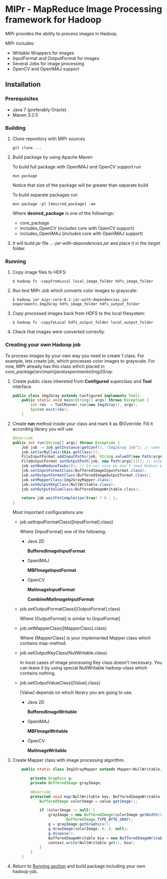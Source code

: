 # MIPr - MapReduce Image Processing framework for Hadoop

MIPr provides the ability to process images in Hadoop.

MIPr includes:

* Writable Wrappers for images
* InputFormat and OutputFormat for images
* Several Jobs for image processing
* OpenCV and OpenIMAJ support

## Installation

### Prerequisites

* Java 7 (preferably Oracle)
* Maven 3.2.5

### Building

1. Clone repository with MIPr sources

    `git clone ...`

2. Build package by using Apache Maven

    To build full package with OpenIMAJ and OpenCV support run

    `mvn package`

    Notice that size of the package will be greater than separate build

    To build separate packages run

    `mvn package -pl [desired_package] -am`

    Where **desired_package** is one of the followings:

    - core_package
    - includes_OpenCV (includes core with OpenCV support)
    - includes_OpenIMAJ (includes core with OpenIMAJ support)

3. It will build jar file *...-jar-with-dependencies.jar* and place it in the *target* folder.

### Running

1. Copy image files to HDFS:

    `$ hadoop fs -copyFromLocal local_image_folder hdfs_image_folder`

2. Run test MIPr Job which converts color images to grayscale:

    `$ hadoop jar mipr-core-0.1-jar-with-dependencies.jar experiments.Img2Gray hdfs_image_folder hdfs_output_folder`

3. Copy processed images back from HDFS to the local filesystem:

    `$ hadoop fs -copyToLocal hdfs_output_folder local_output_folder`

4. Check that images were converted correctly.

### Creating your own Hadoop job

To process images by your own way you need to create 1 class. For example, lets create job, which processes color images to grayscale.
For now, MIPr already has this class wihch placed in *core_package\src\main\java\experiments\Img2Gray*.

1. Create public class inhereted from **Configured** superclass and **Tool** interface.

    ```java
    public class Img2Gray extends Configured implements Tool{
        public static void main(String[] args) throws Exception {
            int res  = ToolRunner.run(new Img2Gray(), args);
            System.exit(res);
        }
    ```

2. Create **run** method inside your class and mark it as @Override. Fill it according library you will use.

    ```java
    @Override
    public int run(String[] args) throws Exception {
        Job job  = Job.getInstance(getConf(), "Img2Gray job"); // name of your job. It needs for logs.
        job.setJarByClass(this.getClass());
        FileInputFormat.addInputPaths(job, String.valueOf(new Path(args[0]))); // input folder
        FileOutputFormat.setOutputPath(job, new Path(args[1])); // output folder. Must not exists before the start!
        job.setNumReduceTasks(0); // In our case we don't need Reduce phase
        job.setInputFormatClass(BufferedImageInputFormat.class);
        job.setOutputFormatClass(BufferedImageOutputFormat.class);
        job.setMapperClass(Img2GrayMapper.class);
        job.setOutputKeyClass(NullWritable.class);
        job.setOutputValueClass(BufferedImageWritable.class);

        return job.waitForCompletion(true) ? 0 : 1;
    }
    ```

    Most important configurations are:

    - job.setInputFormatClass([InputFormat].class)

      Where [InputFormat] one of the following:

      * Java 2D

        **BufferedImageInputFormat**
      * OpenIMAJ

        **MBFImageInputFormat**
      * OpenCV

        **MatImageInputFormat**

        **CombineMatImageInputFormat**
    - job.setOutputFormatClass([OutputFormat].class)

       Where [OutputFormat] is similar to [InputFormat]

    - job.setMapperClass([MapperClass].class)

        Where [MapperClass] is your implemented Mapper class which contains map-method.

    - job.setOutputKeyClass(NullWritable.class)

        In most cases of image processing Key class doesn't necessary. You can leave it by using special NullWritable hadoop-class which contains nothing.

    - job.setOutputValueClass([Value].class)

        [Value] depends on which library you are going to use.

      * Java 2D

        **BufferedImageWritable**
      * OpenIMAJ

        **MBFImageWritable**
      * OpenCV

        **MatImageWritable**

3. Create Mapper class with image processing algorithm.

    ```java
        public static class Img2GrayMapper extends Mapper<NullWritable, BufferedImageWritable, NullWritable, BufferedImageWritable> {

            private Graphics g;
            private BufferedImage grayImage;

            @Override
            protected void map(NullWritable key, BufferedImageWritable value, Context context) throws IOException, InterruptedException {
                BufferedImage colorImage = value.getImage();

                if (colorImage != null) {
                    grayImage = new BufferedImage(colorImage.getWidth(), colorImage.getHeight(),
                            BufferedImage.TYPE_BYTE_GRAY);
                    g = grayImage.getGraphics();
                    g.drawImage(colorImage, 0, 0, null);
                    g.dispose();
                    BufferedImageWritable biw = new BufferedImageWritable(grayImage, value.getFileName(), value.getFormat());
                    context.write(NullWritable.get(), biw);
                }
            }
        }
    ```

4. Return to [Running section](#Running) and build package including your own hadoop-job.